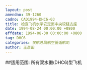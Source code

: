 ```yaml
---
layout: post
amendno: 39-1260
cadno: CAD1994-DHC6-03
title: 检查飞机水平安定面中央铰链支座
date: 1994-08-24 00:00:00 +0800
effdate: 1994-08-30 00:00:00 +0800
tag: DHC6
categories: 民航总局航空器适航司
author: 王彦田
---
```


##适用范围:
所有双水獭(DHC6)型飞机


